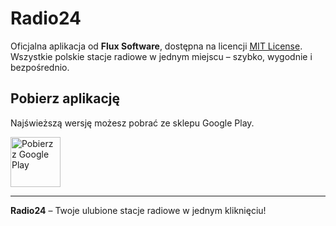 # Radio24

Oficjalna aplikacja od **Flux Software**, dostępna na licencji [MIT License](LICENSE).  
Wszystkie polskie stacje radiowe w jednym miejscu – szybko, wygodnie i bezpośrednio.

## Pobierz aplikację

Najświeższą wersję możesz pobrać ze sklepu Google Play.  

[<img src="https://play.google.com/intl/en_us/badges/images/generic/en_badge_web_generic.png"
    alt="Pobierz z Google Play"
    height="80">](...)

----

**Radio24** – Twoje ulubione stacje radiowe w jednym kliknięciu!
